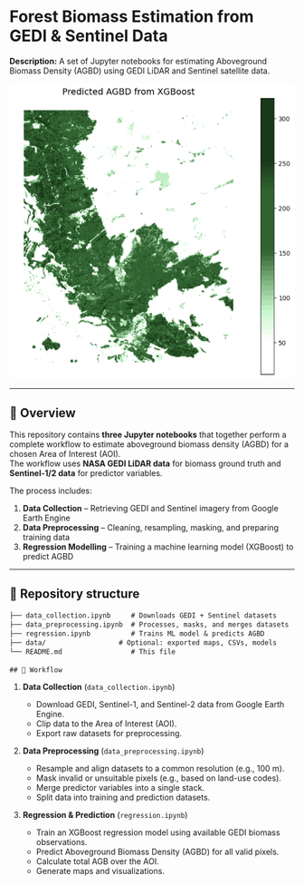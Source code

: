 # Forest Biomass Estimation from GEDI & Sentinel Data

**Description:** A set of Jupyter notebooks for estimating Aboveground Biomass Density (AGBD) using GEDI LiDAR and Sentinel satellite data.

![Example Output](example_output.png)

---

## 📖 Overview

This repository contains **three Jupyter notebooks** that together perform a complete workflow to estimate aboveground biomass density (AGBD) for a chosen Area of Interest (AOI).  
The workflow uses **NASA GEDI LiDAR data** for biomass ground truth and **Sentinel-1/2 data** for predictor variables.  

The process includes:

1. **Data Collection** – Retrieving GEDI and Sentinel imagery from Google Earth Engine  
2. **Data Preprocessing** – Cleaning, resampling, masking, and preparing training data  
3. **Regression Modelling** – Training a machine learning model (XGBoost) to predict AGBD

---

## 📂 Repository structure

    ├── data_collection.ipynb     # Downloads GEDI + Sentinel datasets
    ├── data_preprocessing.ipynb  # Processes, masks, and merges datasets
    ├── regression.ipynb          # Trains ML model & predicts AGBD
    ├── data/                  # Optional: exported maps, CSVs, models
    └── README.md                 # This file

    ## 🔄 Workflow

1. **Data Collection** (`data_collection.ipynb`)  
   - Download GEDI, Sentinel-1, and Sentinel-2 data from Google Earth Engine.  
   - Clip data to the Area of Interest (AOI).  
   - Export raw datasets for preprocessing.

2. **Data Preprocessing** (`data_preprocessing.ipynb`)  
   - Resample and align datasets to a common resolution (e.g., 100 m).  
   - Mask invalid or unsuitable pixels (e.g., based on land-use codes).  
   - Merge predictor variables into a single stack.  
   - Split data into training and prediction datasets.

3. **Regression & Prediction** (`regression.ipynb`)  
   - Train an XGBoost regression model using available GEDI biomass observations.  
   - Predict Aboveground Biomass Density (AGBD) for all valid pixels.  
   - Calculate total AGB over the AOI.  
   - Generate maps and visualizations.


